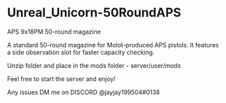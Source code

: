 # Unreal_Unicorn-50RoundAPS

APS 9x18PM 50-round magazine

A standard 50-round magazine for Molot-produced APS pistols. It features a side observation slot for faster capacity checking.

Unzip folder and place in the mods folder - server/user/mods

Feel free to start the server and enjoy!

Any issues DM me on DISCORD @jayjay199504#0138
